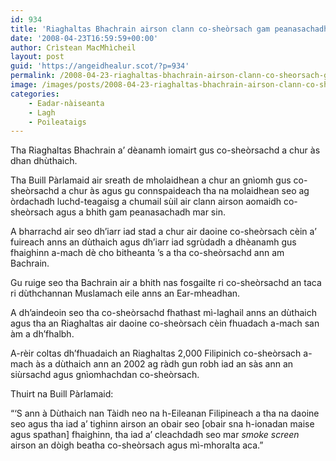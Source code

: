```yaml
---
id: 934
title: 'Riaghaltas Bhachrain airson clann co-sheòrsach gam peanasachadh'
date: '2008-04-23T16:59:59+00:00'
author: Crìstean MacMhìcheil
layout: post
guid: 'https://angeidhealur.scot/?p=934'
permalink: /2008-04-23-riaghaltas-bhachrain-airson-clann-co-sheorsach-gam-peanasachadh/
image: /images/posts/2008-04-23-riaghaltas-bhachrain-airson-clann-co-sheorsach-gam-peanasachadh.webp
categories:
    - Eadar-nàiseanta
    - Lagh
    - Poileataigs
---
```


Tha Riaghaltas Bhachrain a’ dèanamh iomairt gus co-sheòrsachd a chur às dhan dhùthaich.

Tha Buill Pàrlamaid air sreath de mholaidhean a chur an gnìomh gus co-sheòrsachd a chur às agus gu connspaideach tha na molaidhean seo ag òrdachadh luchd-teagaisg a chumail sùil air clann airson aomaidh co-sheòrsach agus a bhith gam peanasachadh mar sin.

A bharrachd air seo dh’iarr iad stad a chur air daoine co-sheòrsach cèin a’ fuireach anns an dùthaich agus dh’iarr iad sgrùdadh a dhèanamh gus fhaighinn a-mach dè cho bitheanta ’s a tha co-sheòrsachd ann am Bachrain.

Gu ruige seo tha Bachrain air a bhith nas fosgailte ri co-sheòrsachd an taca ri dùthchannan Muslamach eile anns an Ear-mheadhan.

A dh’aindeoin seo tha co-sheòrsachd fhathast mì-laghail anns an dùthaich agus tha an Riaghaltas air daoine co-sheòrsach cèin fhuadach a-mach san àm a dh’fhalbh.

A-rèir coltas dh’fhuadaich an Riaghaltas 2,000 Filipinich co-sheòrsach a-mach às a dùthaich ann an 2002 ag ràdh gun robh iad an sàs ann an siùrsachd agus gnìomhachdan co-sheòrsach.

Thuirt na Buill Pàrlamaid:

“‘S ann à Dùthaich nan Tàidh neo na h-Eileanan Filipineach a tha na daoine seo agus tha iad a’ tighinn airson an obair seo \[obair sna h-ionadan maise agus spathan\] fhaighinn, tha iad a’ cleachdadh seo mar *smoke screen* airson an dòigh beatha co-sheòrsach agus mì-mhoralta aca.”
